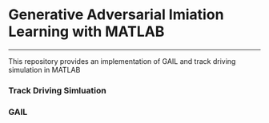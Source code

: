 # Generative Adversarial Imiation Learning with MATLAB
---
This repository provides an implementation of GAIL and track driving simulation in MATLAB
### Track Driving Simluation
### GAIL
